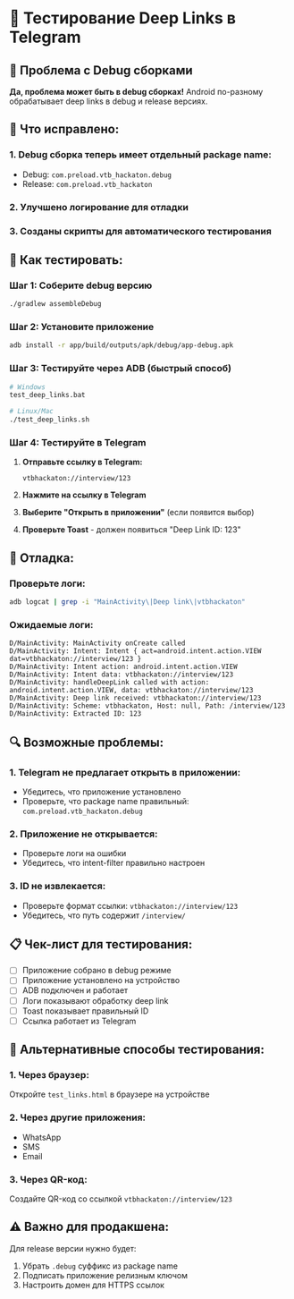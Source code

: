 # 📱 Тестирование Deep Links в Telegram

## 🎯 Проблема с Debug сборками

**Да, проблема может быть в debug сборках!** Android по-разному обрабатывает deep links в debug и release версиях.

## 🔧 Что исправлено:

### 1. **Debug сборка теперь имеет отдельный package name:**
- Debug: `com.preload.vtb_hackaton.debug`
- Release: `com.preload.vtb_hackaton`

### 2. **Улучшено логирование** для отладки
### 3. **Созданы скрипты** для автоматического тестирования

## 🚀 Как тестировать:

### **Шаг 1: Соберите debug версию**
```bash
./gradlew assembleDebug
```

### **Шаг 2: Установите приложение**
```bash
adb install -r app/build/outputs/apk/debug/app-debug.apk
```

### **Шаг 3: Тестируйте через ADB (быстрый способ)**
```bash
# Windows
test_deep_links.bat

# Linux/Mac
./test_deep_links.sh
```

### **Шаг 4: Тестируйте в Telegram**

1. **Отправьте ссылку в Telegram:**
   ```
   vtbhackaton://interview/123
   ```

2. **Нажмите на ссылку в Telegram**

3. **Выберите "Открыть в приложении"** (если появится выбор)

4. **Проверьте Toast** - должен появиться "Deep Link ID: 123"

## 🐛 Отладка:

### **Проверьте логи:**
```bash
adb logcat | grep -i "MainActivity\|Deep link\|vtbhackaton"
```

### **Ожидаемые логи:**
```
D/MainActivity: MainActivity onCreate called
D/MainActivity: Intent: Intent { act=android.intent.action.VIEW dat=vtbhackaton://interview/123 }
D/MainActivity: Intent action: android.intent.action.VIEW
D/MainActivity: Intent data: vtbhackaton://interview/123
D/MainActivity: handleDeepLink called with action: android.intent.action.VIEW, data: vtbhackaton://interview/123
D/MainActivity: Deep link received: vtbhackaton://interview/123
D/MainActivity: Scheme: vtbhackaton, Host: null, Path: /interview/123
D/MainActivity: Extracted ID: 123
```

## 🔍 Возможные проблемы:

### **1. Telegram не предлагает открыть в приложении:**
- Убедитесь, что приложение установлено
- Проверьте, что package name правильный: `com.preload.vtb_hackaton.debug`

### **2. Приложение не открывается:**
- Проверьте логи на ошибки
- Убедитесь, что intent-filter правильно настроен

### **3. ID не извлекается:**
- Проверьте формат ссылки: `vtbhackaton://interview/123`
- Убедитесь, что путь содержит `/interview/`

## 📋 Чек-лист для тестирования:

- [ ] Приложение собрано в debug режиме
- [ ] Приложение установлено на устройство
- [ ] ADB подключен и работает
- [ ] Логи показывают обработку deep link
- [ ] Toast показывает правильный ID
- [ ] Ссылка работает из Telegram

## 🎯 Альтернативные способы тестирования:

### **1. Через браузер:**
Откройте `test_links.html` в браузере на устройстве

### **2. Через другие приложения:**
- WhatsApp
- SMS
- Email

### **3. Через QR-код:**
Создайте QR-код со ссылкой `vtbhackaton://interview/123`

## ⚠️ Важно для продакшена:

Для release версии нужно будет:
1. Убрать `.debug` суффикс из package name
2. Подписать приложение релизным ключом
3. Настроить домен для HTTPS ссылок

